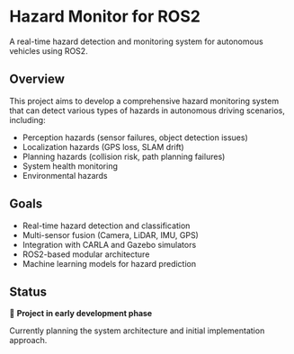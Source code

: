 # Hazard Monitor for ROS2

A real-time hazard detection and monitoring system for autonomous vehicles using ROS2.

## Overview

This project aims to develop a comprehensive hazard monitoring system that can detect various types of hazards in autonomous driving scenarios, including:

- Perception hazards (sensor failures, object detection issues)
- Localization hazards (GPS loss, SLAM drift)
- Planning hazards (collision risk, path planning failures)
- System health monitoring
- Environmental hazards

## Goals

- Real-time hazard detection and classification
- Multi-sensor fusion (Camera, LiDAR, IMU, GPS)
- Integration with CARLA and Gazebo simulators
- ROS2-based modular architecture
- Machine learning models for hazard prediction

## Status

🚧 **Project in early development phase**

Currently planning the system architecture and initial implementation approach.
